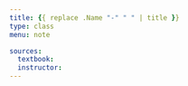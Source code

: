 ```yaml
---
title: {{ replace .Name "-" " " | title }}
type: class
menu: note

sources:
  textbook: 
  instructor: 
---
```

